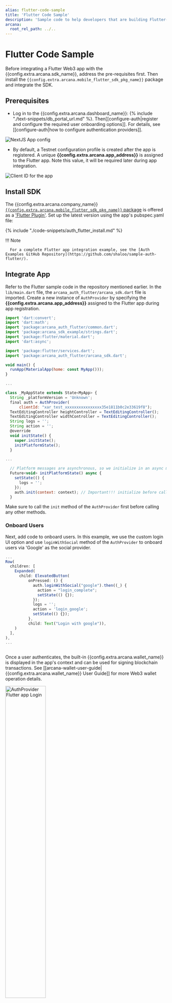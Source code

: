 ```yaml
---
alias: flutter-code-sample
title: 'Flutter Code Sample'
description: 'Sample code to help developers that are building Flutter-based mobile apps to quickly integrate with the Arcana Auth SDK.'
arcana:
  root_rel_path: ../..
---
```


# Flutter Code Sample

Before integrating a Flutter Web3 app with the {{config.extra.arcana.sdk_name}}, address the pre-requisites first. Then install the `{{config.extra.arcana.mobile_flutter_sdk_pkg_name}}` package and integrate the SDK.

## Prerequisites

* Log in to the {{config.extra.arcana.dashboard_name}}: {% include "./text-snippets/db_portal_url.md" %}. Then[[configure-auth|register and configure the required user onboarding options]]. For details, see [[configure-auth|how to configure authentication providers]].

<img class="an-screenshots-noeffects" alt="NextJS App config" src="/img/nextjs_app_db_setup_google_twitch.png"/>

* By default, a Testnet configuration profile is created after the app is registered. A unique **{{config.extra.arcana.app_address}}** is assigned to the Flutter app. Note this value, it will be required later during app integration.

<img class="an-screenshots-noeffects"  alt="Client ID for the app" src="/img/an_db_app_address.png"/>

## Install SDK

The {{config.extra.arcana.company_name}} [`{{config.extra.arcana.mobile_flutter_sdk_pkg_name}}` package](https://pub.dev/packages/arcana_auth_flutter) is offered as a ['Flutter Plugin'](https://docs.flutter.dev/packages-and-plugins/developing-packages). Set up the latest version using the app's pubspec.yaml file: 

{% include "./code-snippets/auth_flutter_install.md" %}

!!! Note

      For a complete Flutter app integration example, see the [Auth Examples GitHub Repository](https://github.com/shaloo/sample-auth-flutter/).

## Integrate App

Refer to the Flutter sample code in the repository mentioned earlier. In the  `lib/main.dart` file, the `arcana_auth_flutter/arcana_sdk.dart` file is imported. Create a new instance of `AuthProvider` by specifying the **{{config.extra.arcana.app_address}}** assigned to the Flutter app during app registration.

```js title="sample-auth-flutter/lib/main.dart" hl_lines="3-4 9 19-20 38"
import 'dart:convert';
import 'dart:math';
import 'package:arcana_auth_flutter/common.dart';
import 'package:arcana_sdk_example/strings.dart';
import 'package:flutter/material.dart';
import 'dart:async';

import 'package:flutter/services.dart';
import 'package:arcana_auth_flutter/arcana_sdk.dart';

void main() {
  runApp(MaterialApp(home: const MyApp()));
}

...

class _MyAppState extends State<MyApp> {
  String _platformVersion = 'Unknown';
  final auth = AuthProvider(
      clientId: "xar_test_xxxxxxxxxxxxxxxx35e1811b0c2e33619f8");
  TextEditingController heightController = TextEditingController();
  TextEditingController widthController = TextEditingController();
  String logs = '';
  String action = '';
  @override
  void initState() {
    super.initState();
    initPlatformState();
  }

...

  // Platform messages are asynchronous, so we initialize in an async method.
  Future<void> initPlatformState() async {
    setState(() {
      logs = '';
    });
    auth.init(context: context); // Important!!! initialize before calling other methods
  }
```

Make sure to call the `init` method of the `AuthProvider` first before calling any other methods.

### Onboard Users

Next, add code to onboard users. In this example, we use the custom login UI option and use `loginWithSocial` method of the `AuthProvider` to onboard users via 'Google' as the social provider.

```js title="sample-auth-flutter/lib/main.dart" hl_lines="7-10"
...
Row(
  children: [
    Expanded(
      child: ElevatedButton(
          onPressed: () {
            auth.loginWithSocial("google").then((_) {
              action = "login_complete";
              setState(() {});
            });
            logs = '';
            action = 'login_google';
            setState(() {});
          },
          child: Text("Login with google")),
    )
  ],
),
...
       
```

Once a user authenticates, the built-in {{config.extra.arcana.wallet_name}} is displayed in the app's context and can be used for signing blockchain transactions. See [[arcana-wallet-user-guide|{{config.extra.arcana.wallet_name}} User Guide]] for more Web3 wallet operation details.

<img class="an-screenshots" alt="AuthProvider Flutter app Login" src="/img/auth_ex_html_css_js_app2.png" width="50%"/>

### Use Web3 Wallet Operations

Developers can add code as required to programmatically call Web3 wallet operations for authenticated users. See [[index-arcana-wallet|{{config.extra.arcana.wallet_name}} Developer's Guide]] and the [[dashboard-user-guide|{{config.extra.arcana.dashboard_name}} User Guide]] for details on wallet configuration.

That's all!!! :tada:

The Flutter app is successfully integrated and ready to onboard Web3 users via social login, email using the configured providers. Authenticated users can instantly access the {{config.extra.arcana.wallet_name}} to sign blockchain transactions.

## See Also

* [[flutter-quick-start|Flutter Apps Integration Quick Start Guide]]